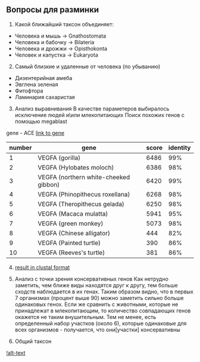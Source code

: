 ## Вопросы для разминки
1. Какой ближайший таксон объединяет:
  - Человека и мышь -> Gnathostomata
  - Человека и бабочку -> Bilateria
  - Человека и дрожжи -> Opisthokonta
  - Человек и капустка -> Eukaryota

2. Самый близкие и удаленные от человека (по убыванию)
  - Дизентерийная амеба
  - Эвглена зеленая
  - Фитофтора
  - Ламинария сахаристая

3. Анализ выравнивания
В качестве параметеров выбиралось исключение людей и\или млекопитающих
Поиск похожих генов с помощью megablast

gene - ACE [link to gene](https://www.ncbi.nlm.nih.gov/gene/1636)

|number | gene | score | identity |
|--- | ---  | --- | --- |
|1| VEGFA (gorilla) | 6486 | 99% |
|2| VEGFA (Hylobates moloch) | 6386 | 98% |
|3| VEGFA (northern white-cheeked gibbon) | 6420 | 99% |
|4| VEGFA (Phinopithecus roxellana) | 6268 | 98% |
|5| VEGFA (Theropithecus gelada) | 6250 | 98% |
|6| VEGFA (Macaca mulatta) | 5941 | 95% |
|7| VEGFA (green monkey) | 5073 | 98%|
|8| VEGFA (Chinese alligator) | 444 | 82%|
|9| VEGFA (Painted turtle) | 390 | 86% |
|10| VEGFA (Reeves's turtle) | 381 | 86% |

4. [result in clustal format](result.clustalw)

5. Анализ с точки зрения консервативных генов
Как нетрудно заметить, чем ближе виды находятся друг к другу, тем больше сходств наблюдается в их генах.
Таким образом видно, что в первых 7 организмах (процент выше 90) можно заметить сильно больше одинаковых генох.
Если же сравнить с животными, которые не принадлежат в млекопитающим, то количество совпадающих генов окажется не таким внушительным.
Тем не менее, есть определенный набор участков (около 6), которые одинаковые для всех организмов - получается, что они[участки] консервативны

6. Общий таксон




[!alt-text](photo.jpg "Proof")
